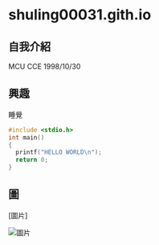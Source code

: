 # shuling00031.gith.io

## 自我介紹
MCU CCE 1998/10/30

## 興趣
睡覺

```C
#include <stdio.h>
int main()
{
  printf("HELLO WORLD\n");
  return 0;
}
```

## 圖
[圖片]

![圖片](https://i.pinimg.com/originals/c3/ff/38/c3ff38882a237bfa62956660ee837c00.png)
